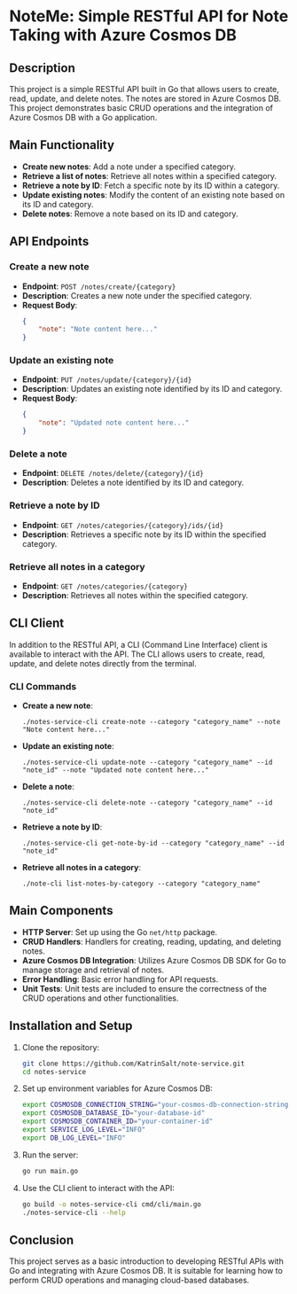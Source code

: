 # NoteMe: Simple RESTful API for Note Taking with Azure Cosmos DB

## Description

This project is a simple RESTful API built in Go that allows users to create, read, update, and delete notes. The notes are stored in Azure Cosmos DB. This project demonstrates basic CRUD operations and the integration of Azure Cosmos DB with a Go application.

## Main Functionality

- **Create new notes**: Add a note under a specified category.
- **Retrieve a list of notes**: Retrieve all notes within a specified category.
- **Retrieve a note by ID**: Fetch a specific note by its ID within a category.
- **Update existing notes**: Modify the content of an existing note based on its ID and category.
- **Delete notes**: Remove a note based on its ID and category.

## API Endpoints

### Create a new note
- **Endpoint**: `POST /notes/create/{category}`
- **Description**: Creates a new note under the specified category.
- **Request Body**: 
    ```json
    {
        "note": "Note content here..."
    }
    ```

### Update an existing note
- **Endpoint**: `PUT /notes/update/{category}/{id}`
- **Description**: Updates an existing note identified by its ID and category.
- **Request Body**: 
    ```json
    {
        "note": "Updated note content here..."
    }
    ```

### Delete a note
- **Endpoint**: `DELETE /notes/delete/{category}/{id}`
- **Description**: Deletes a note identified by its ID and category.

### Retrieve a note by ID
- **Endpoint**: `GET /notes/categories/{category}/ids/{id}`
- **Description**: Retrieves a specific note by its ID within the specified category.

### Retrieve all notes in a category
- **Endpoint**: `GET /notes/categories/{category}`
- **Description**: Retrieves all notes within the specified category.

## CLI Client

In addition to the RESTful API, a CLI (Command Line Interface) client is available to interact with the API. The CLI allows users to create, read, update, and delete notes directly from the terminal.

### CLI Commands

- **Create a new note**:
    ```
    ./notes-service-cli create-note --category "category_name" --note "Note content here..."
    ```

- **Update an existing note**:
    ```
    ./notes-service-cli update-note --category "category_name" --id "note_id" --note "Updated note content here..."
    ```

- **Delete a note**:
    ```
    ./notes-service-cli delete-note --category "category_name" --id "note_id"
    ```

- **Retrieve a note by ID**:
    ```
    ./notes-service-cli get-note-by-id --category "category_name" --id "note_id"
    ```

- **Retrieve all notes in a category**:
    ```
    ./note-cli list-notes-by-category --category "category_name"
    ```

## Main Components

- **HTTP Server**: Set up using the Go `net/http` package.
- **CRUD Handlers**: Handlers for creating, reading, updating, and deleting notes.
- **Azure Cosmos DB Integration**: Utilizes Azure Cosmos DB SDK for Go to manage storage and retrieval of notes.
- **Error Handling**: Basic error handling for API requests.
- **Unit Tests**: Unit tests are included to ensure the correctness of the CRUD operations and other functionalities.

## Installation and Setup

1. Clone the repository:
    ```sh
    git clone https://github.com/KatrinSalt/note-service.git
    cd notes-service
    ```

2. Set up environment variables for Azure Cosmos DB:
    ```sh
    export COSMOSDB_CONNECTION_STRING="your-cosmos-db-connection-string"
    export COSMOSDB_DATABASE_ID="your-database-id"
    export COSMOSDB_CONTAINER_ID="your-container-id"
    export SERVICE_LOG_LEVEL="INFO"
    export DB_LOG_LEVEL="INFO"
    ```

3. Run the server:
    ```sh
    go run main.go
    ```

4. Use the CLI client to interact with the API:
    ```sh
    go build -o notes-service-cli cmd/cli/main.go
    ./notes-service-cli --help
    ```

## Conclusion

This project serves as a basic introduction to developing RESTful APIs with Go and integrating with Azure Cosmos DB. It is suitable for learning how to perform CRUD operations and managing cloud-based databases.
